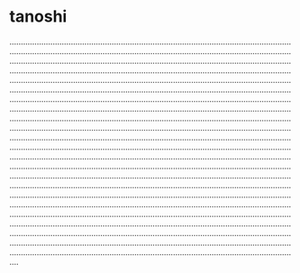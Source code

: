 # tanoshi

........................................................................................................................................................................................................................................................................................................................................................................................................................................................................................................................................................................................................................................................................................................................................................................................................................................................................................................................................................................................................................................................................................................................................................................................................................................................................................................................................................................................................................................................................................................................................................................................................................................................................................................................................................................................................................................................................................................................................................................................................................................................................................................................................................................................................................................................................................................................................................................................................................................................................................................................................................................................................................................................................................................................................................................................................................................................................................................................................................................